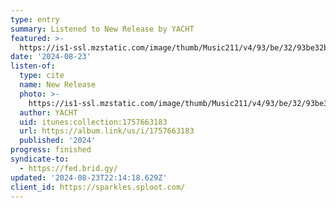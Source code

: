 ```yaml
---
type: entry
summary: Listened to New Release by YACHT
featured: >-
  https://is1-ssl.mzstatic.com/image/thumb/Music211/v4/93/be/32/93be32b1-bb63-6ba5-aee1-a70a9fae1cd1/artwork.jpg/100x100bb.jpg
date: '2024-08-23'
listen-of:
  type: cite
  name: New Release
  photo: >-
    https://is1-ssl.mzstatic.com/image/thumb/Music211/v4/93/be/32/93be32b1-bb63-6ba5-aee1-a70a9fae1cd1/artwork.jpg/100x100bb.jpg
  author: YACHT
  uid: itunes:collection:1757663183
  url: https://album.link/us/i/1757663183
  published: '2024'
progress: finished
syndicate-to:
  - https://fed.brid.gy/
updated: '2024-08-23T22:14:18.629Z'
client_id: https://sparkles.sploot.com/
---
```

